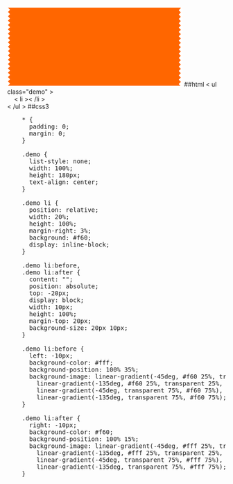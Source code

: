 ![](123.png)
##html
 < ul class="demo" ><br/>
 &nbsp;&nbsp;&nbsp;&nbsp;< li >< /li ><br/>
 < /ul >
##css3
<pre>
    * {
      padding: 0;
      margin: 0;
    }

    .demo {
      list-style: none;
      width: 100%;
      height: 180px;
      text-align: center;
    }

    .demo li {
      position: relative;
      width: 20%;
      height: 100%;
      margin-right: 3%;
      background: #f60;
      display: inline-block;
    }

    .demo li:before,
    .demo li:after {
      content: "";
      position: absolute;
      top: -20px;
      display: block;
      width: 10px;
      height: 100%;
      margin-top: 20px;
      background-size: 20px 10px;
    }

    .demo li:before {
      left: -10px;
      background-color: #fff;
      background-position: 100% 35%;
      background-image: linear-gradient(-45deg, #f60 25%, transparent 25%, transparent),
        linear-gradient(-135deg, #f60 25%, transparent 25%, transparent),
        linear-gradient(-45deg, transparent 75%, #f60 75%),
        linear-gradient(-135deg, transparent 75%, #f60 75%);
    }

    .demo li:after {
      right: -10px;
      background-color: #f60;
      background-position: 100% 15%;
      background-image: linear-gradient(-45deg, #fff 25%, transparent 25%, transparent),
        linear-gradient(-135deg, #fff 25%, transparent 25%, transparent),
        linear-gradient(-45deg, transparent 75%, #fff 75%),
        linear-gradient(-135deg, transparent 75%, #fff 75%);
    }
</pre>